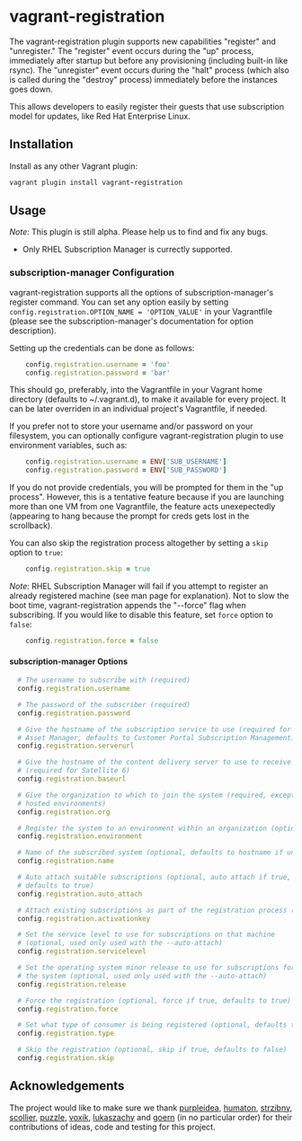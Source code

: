 # vagrant-registration

The vagrant-registration plugin supports new capabilities "register" and "unregister." The "register" event occurs during the "up" process, immediately after startup but before any provisioning (including built-in like rsync). The "unregister" event occurs during the "halt" process (which also is called during the "destroy" process) immediately before the instances goes down.

This allows developers to easily register their guests that use subscription model for updates, like Red Hat Enterprise Linux.



## Installation

Install as any other Vagrant plugin:

```ruby
vagrant plugin install vagrant-registration
```

## Usage

*Note:* This plugin is still alpha. Please help us to find and fix any bugs.

- Only RHEL Subscription Manager is currectly supported.

### subscription-manager Configuration

vagrant-registration supports all the options of subscription-manager's register command.
You can set any option easily by setting `config.registration.OPTION_NAME = 'OPTION_VALUE'`
in your Vagrantfile (please see the subscription-manager's documentation for option
description).

Setting up the credentials can be done as follows:

```ruby
    config.registration.username = 'foo'
    config.registration.password = 'bar'
```

This should go, preferably, into the Vagrantfile in your Vagrant home directory
(defaults to ~/.vagrant.d), to make it available for every project. It can be
later overriden in an individual project's Vagrantfile, if needed.

If you prefer not to store your username and/or password on your filesystem,
you can optionally configure vagrant-registration plugin to use environment
variables, such as:

```ruby
    config.registration.username = ENV['SUB_USERNAME']
    config.registration.password = ENV['SUB_PASSWORD']
```

If you do not provide credentials, you will be prompted for them in the "up process". However, this is a tentative feature because if you are launching more than one VM from one Vagrantfile, the feature acts unexepectedly (appearing to hang because the prompt for creds gets lost in the scrollback).

You can also skip the registration process altogether by setting a `skip` option
to `true`:

```ruby
    config.registration.skip = true
```

*Note:* RHEL Subscription Manager will fail if you attempt to register an already registered machine (see man page for explanation). Not to slow the boot time, vagrant-registration appends the "--force" flag when subscribing. If you would like to disable this feature, set `force` option to `false`:

```ruby
    config.registration.force = false
```

#### subscription-manager Options

```ruby
  # The username to subscribe with (required)
  config.registration.username

  # The password of the subscriber (required)
  config.registration.password

  # Give the hostname of the subscription service to use (required for Subscription
  # Asset Manager, defaults to Customer Portal Subscription Management)
  config.registration.serverurl

  # Give the hostname of the content delivery server to use to receive updates
  # (required for Satellite 6)
  config.registration.baseurl

  # Give the organization to which to join the system (required, except for
  # hosted environments)
  config.registration.org

  # Register the system to an environment within an organization (optional)
  config.registration.environment

  # Name of the subscribed system (optional, defaults to hostname if unset)
  config.registration.name

  # Auto attach suitable subscriptions (optional, auto attach if true,
  # defaults to true)
  config.registration.auto_attach

  # Attach existing subscriptions as part of the registration process (optional)
  config.registration.activationkey

  # Set the service level to use for subscriptions on that machine
  # (optional, used only used with the --auto-attach)
  config.registration.servicelevel

  # Set the operating system minor release to use for subscriptions for
  # the system (optional, used only used with the --auto-attach)
  config.registration.release

  # Force the registration (optional, force if true, defaults to true)
  config.registration.force

  # Set what type of consumer is being registered (optional, defaults to system)
  config.registration.type

  # Skip the registration (optional, skip if true, defaults to false)
  config.registration.skip
```


## Acknowledgements
The project would like to make sure we thank [purpleidea](https://github.com/purpleidea/), [humaton](https://github.com/humaton/), [strzibny](https://github.com/strzibny), [scollier](https://github.com/scollier/), [puzzle](https://github.com/puzzle), [voxik](https://github.com/voxik), [lukaszachy](https://github.com/lukaszachy) and [goern](https://github.com/goern) (in no particular order) for their contributions of ideas, code and testing for this project.
